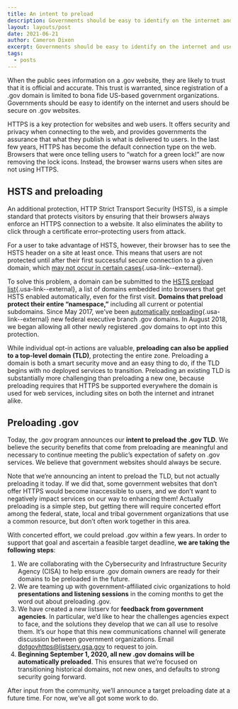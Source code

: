 ```yaml
---
title: An intent to preload
description: Governments should be easy to identify on the internet and users should be secure on .gov websites.
layout: layouts/post
date: 2021-06-21
author: Cameron Dixon
excerpt: Governments should be easy to identify on the internet and users should be secure on .gov websites. Today, the .gov program announces our intent to preload the .gov TLD.
tags:
  - posts
---
```


When the public sees information on a .gov website, they are likely to trust that it is official and accurate. This trust is warranted, since registration of a .gov domain is limited to bona fide US-based government organizations. Governments should be easy to identify on the internet and users should be secure on .gov websites.

HTTPS is a key protection for websites and web users. It offers security and privacy when connecting to the web, and provides governments the assurance that what they publish is what is delivered to users. In the last few years, HTTPS has become the default connection type on the web. Browsers that were once telling users to “watch for a green lock!” are now removing the lock icons. Instead, the browser warns users when sites are not using HTTPS.

<!--
Commenting out this image for the time being.
{% image "_img/securedotgov.png" "Governments should never be not secure" %}

Governments should never be "not secure"
-->

## HSTS and preloading

An additional protection, HTTP Strict Transport Security (HSTS), is a simple standard that protects visitors by ensuring that their browsers always enforce an HTTPS connection to a website. It also eliminates the ability to click through a certificate error–protecting users from attack.

For a user to take advantage of HSTS, however, their browser has to see the HSTS header on a site at least once. This means that users are not protected until after their first successful secure connection to a given domain, which [may not occur in certain cases](https://https.cio.gov/hsts/#hsts-preloading){.usa-link--external}.

To solve this problem, a domain can be submitted to the [HSTS preload list](https://hstspreload.org/){.usa-link--external}, a list of domains embedded into browsers that get HSTS enabled automatically, even for the first visit. **Domains that preload protect their entire “namespace,”** including all current or potential subdomains. Since May 2017, we’ve been [automatically preloading](https://www.cio.gov/2017/01/19/automatic-https.html){.usa-link--external} new federal executive branch .gov domains. In August 2018, we began allowing all other newly registered .gov domains to opt into this protection.

While individual opt-in actions are valuable, **preloading can also be applied to a top-level domain (TLD)**, protecting the entire zone. Preloading a domain is both a smart security move and an easy thing to do, if the TLD begins with no deployed services to transition. Preloading an existing TLD is substantially more challenging than preloading a new one, because preloading requires that HTTPS be supported everywhere the domain is used for web services, including sites on both the internet and intranet alike.

## Preloading .gov

Today, the .gov program announces our **intent to preload the .gov TLD**. We believe the security benefits that come from preloading are meaningful and necessary to continue meeting the public’s expectation of safety on .gov services. We believe that government websites should always be secure.

Note that we’re announcing an intent to preload the TLD, but not actually preloading it today. If we did that, some government websites that don’t offer HTTPS would become inaccessible to users, and we don’t want to negatively impact services on our way to enhancing them! Actually preloading is a simple step, but getting there will require concerted effort among the federal, state, local and tribal government organizations that use a common resource, but don’t often work together in this area.

With concerted effort, we could preload .gov within a few years. In order to support that goal and ascertain a feasible target deadline, **we are taking the following steps**:

1. We are collaborating with the Cybersecurity and Infrastructure Security Agency (CISA) to help ensure .gov domain owners are ready for their domains to be preloaded in the future.
2. We are teaming up with government-affiliated civic organizations to hold **presentations and listening sessions** in the coming months to get the word out about preloading .gov.
3. We have created a new listserv for **feedback from government agencies**. In particular, we’d like to hear the challenges agencies expect to face, and the solutions they develop that we can all use to resolve them. It’s our hope that this new communications channel will generate discussion between government organizations. Email dotgovhttps@listserv.gsa.gov to request to join.
4. **Beginning September 1, 2020, all new .gov domains will be automatically preloaded**. This ensures that we’re focused on transitioning historical domains, not new ones, and defaults to strong security going forward.

After input from the community, we’ll announce a target preloading date at a future time. For now, we’ve all got some work to do.


